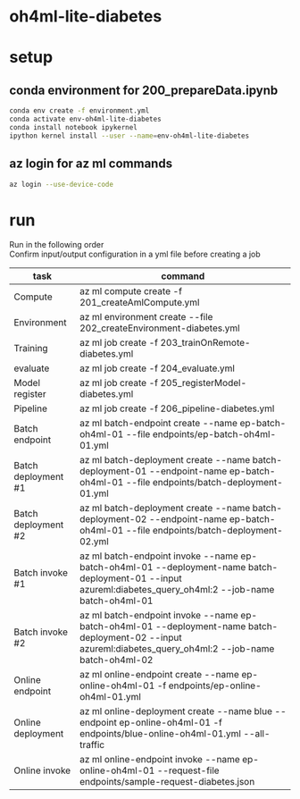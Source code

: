 # oh4ml-lite-diabetes

# setup

## conda environment for 200_prepareData.ipynb

```bash
conda env create -f environment.yml
conda activate env-oh4ml-lite-diabetes
conda install notebook ipykernel
ipython kernel install --user --name=env-oh4ml-lite-diabetes
```

## az login for az ml commands

```bash
az login --use-device-code
```

# run
Run in the following order
<br>
Confirm input/output configuration in a yml file before creating a job 
<br>

|  task    |  command  |
| ---- | ---- |
| Compute| az ml compute create -f 201_createAmlCompute.yml |
|  Environment  |  az ml environment create --file 202_createEnvironment-diabetes.yml  |
|  Training  |  az ml job create -f 203_trainOnRemote-diabetes.yml  |
|  evaluate  |  az ml job create -f 204_evaluate.yml  |
|  Model register  |  az ml job create -f 205_registerModel-diabetes.yml  |
|  Pipeline  |  az ml job create -f 206_pipeline-diabetes.yml  |
|  Batch endpoint  |  az ml batch-endpoint create --name ep-batch-oh4ml-01 --file endpoints/ep-batch-oh4ml-01.yml  |
|  Batch deployment #1  |  az ml batch-deployment create --name batch-deployment-01 --endpoint-name ep-batch-oh4ml-01 --file endpoints/batch-deployment-01.yml  |
|  Batch deployment #2  |  az ml batch-deployment create --name batch-deployment-02 --endpoint-name ep-batch-oh4ml-01 --file endpoints/batch-deployment-02.yml  |
|  Batch invoke #1  |  az ml batch-endpoint invoke --name ep-batch-oh4ml-01 --deployment-name batch-deployment-01 --input azureml:diabetes_query_oh4ml:2 --job-name batch-oh4ml-01  |
|  Batch invoke #2  |  az ml batch-endpoint invoke --name ep-batch-oh4ml-01 --deployment-name batch-deployment-02 --input azureml:diabetes_query_oh4ml:2 --job-name batch-oh4ml-02  |
|  Online endpoint |  az ml online-endpoint create --name ep-online-oh4ml-01 -f endpoints/ep-online-oh4ml-01.yml | 
|  Online deployment |  az ml online-deployment create --name blue --endpoint ep-online-oh4ml-01 -f endpoints/blue-online-oh4ml-01.yml --all-traffic |
|  Online invoke |  az ml online-endpoint invoke --name ep-online-oh4ml-01 --request-file endpoints/sample-request-diabetes.json |



